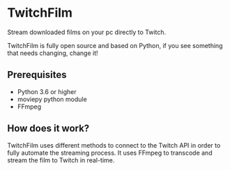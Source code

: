 # TwitchFilm
Stream downloaded films on your pc directly to Twitch.

TwitchFilm is fully open source and based on Python, if you see something that needs changing, change it!

## Prerequisites
* Python 3.6 or higher
* moviepy python module
* FFmpeg

## How does it work?
TwitchFilm uses different methods to connect to the Twitch API in order to fully automate the streaming process. It uses FFmpeg to transcode and stream the film to Twitch in real-time.
